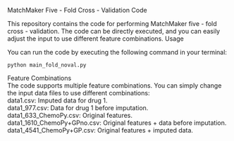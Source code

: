 MatchMaker Five - Fold Cross - Validation Code   

This repository contains the code for performing MatchMaker five - fold cross - validation. The code can be directly executed, and you can easily adjust the input to use different feature combinations.
Usage  

You can run the code by executing the following command in your terminal:

    python main_fold_noval.py
  
Feature Combinations  
The code supports multiple feature combinations. You can simply change the input data files to use different combinations:  
data1.csv: Imputed data for drug 1.  
data1_977.csv: Data for drug 1 before imputation.  
data1_633_ChemoPy.csv: Original features.  
data1_1610_ChemoPy+GPno.csv: Original features + data before imputation.
data1_4541_ChemoPy+GP.csv: Original features + imputed data.